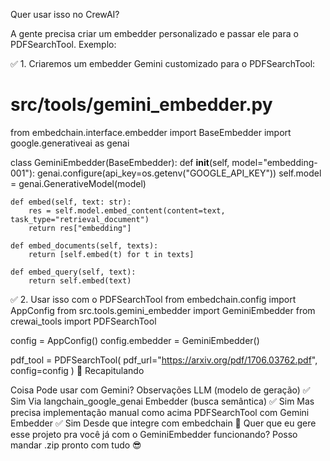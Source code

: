 Quer usar isso no CrewAI?

A gente precisa criar um embedder personalizado e passar ele para o PDFSearchTool. Exemplo:

✅ 1. Criaremos um embedder Gemini customizado para o PDFSearchTool:
# src/tools/gemini_embedder.py

from embedchain.interface.embedder import BaseEmbedder
import google.generativeai as genai

class GeminiEmbedder(BaseEmbedder):
    def __init__(self, model="embedding-001"):
        genai.configure(api_key=os.getenv("GOOGLE_API_KEY"))
        self.model = genai.GenerativeModel(model)

    def embed(self, text: str):
        res = self.model.embed_content(content=text, task_type="retrieval_document")
        return res["embedding"]

    def embed_documents(self, texts):
        return [self.embed(t) for t in texts]

    def embed_query(self, text):
        return self.embed(text)
✅ 2. Usar isso com o PDFSearchTool
from embedchain.config import AppConfig
from src.tools.gemini_embedder import GeminiEmbedder
from crewai_tools import PDFSearchTool

config = AppConfig()
config.embedder = GeminiEmbedder()

pdf_tool = PDFSearchTool(
    pdf_url="https://arxiv.org/pdf/1706.03762.pdf",
    config=config
)
🧠 Recapitulando


Coisa	Pode usar com Gemini?	Observações
LLM (modelo de geração)	✅ Sim	Via langchain_google_genai
Embedder (busca semântica)	✅ Sim	Mas precisa implementação manual como acima
PDFSearchTool com Gemini Embedder	✅ Sim	Desde que integre com embedchain
🎁 Quer que eu gere esse projeto pra você já com o GeminiEmbedder funcionando? Posso mandar .zip pronto com tudo 😎



